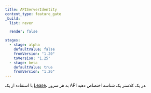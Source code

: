 ```yaml
---
title: APIServerIdentity
content_type: feature_gate
_build:
  list: never

  render: false

stages:
  - stage: alpha
    defaultValue: false
    fromVersion: "1.20"
    toVersion: "1.25"
  - stage: beta
    defaultValue: true
    fromVersion: "1.26"  
---
```

با استفاده از یک [Lease](/docs/concepts/architecture/leases)، به هر سرور API در یک کلاستر یک شناسه اختصاص دهید.
